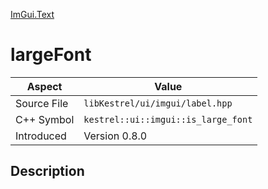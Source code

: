 [ImGui.Text](index)
# largeFont
| Aspect | Value |
| --- | --- |
| Source File | `libKestrel/ui/imgui/label.hpp` |
| C++ Symbol | `kestrel::ui::imgui::is_large_font` |
| Introduced | Version 0.8.0 |
## Description

